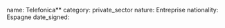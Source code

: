 name: Telefonica**
category: private_sector
nature:  Entreprise
nationality: Espagne
date_signed:
    